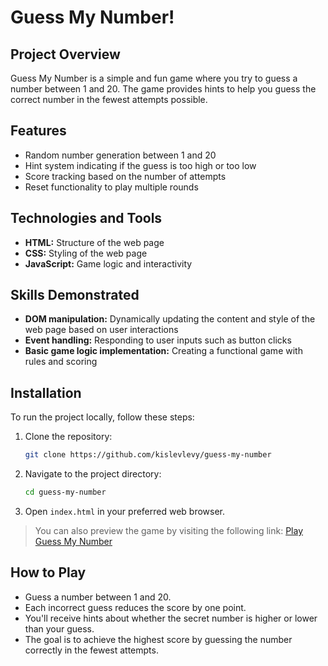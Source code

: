 # Guess My Number!

## Project Overview

Guess My Number is a simple and fun game where you try to guess a number between 1 and 20. The game provides hints to help you guess the correct number in the fewest attempts possible.

## Features

- Random number generation between 1 and 20
- Hint system indicating if the guess is too high or too low
- Score tracking based on the number of attempts
- Reset functionality to play multiple rounds

## Technologies and Tools

- **HTML:** Structure of the web page
- **CSS:** Styling of the web page
- **JavaScript:** Game logic and interactivity

## Skills Demonstrated

- **DOM manipulation:** Dynamically updating the content and style of the web page based on user interactions
- **Event handling:** Responding to user inputs such as button clicks
- **Basic game logic implementation:** Creating a functional game with rules and scoring

## Installation

To run the project locally, follow these steps:

1. Clone the repository:
   ```bash
   git clone https://github.com/kislevlevy/guess-my-number
   ```
2. Navigate to the project directory:
   ```bash
   cd guess-my-number
   ```
3. Open `index.html` in your preferred web browser.

> You can also preview the game by visiting the following link: [Play Guess My Number](http://kislev.me/guess-my-number)

## How to Play

- Guess a number between 1 and 20.
- Each incorrect guess reduces the score by one point.
- You'll receive hints about whether the secret number is higher or lower than your guess.
- The goal is to achieve the highest score by guessing the number correctly in the fewest attempts.
